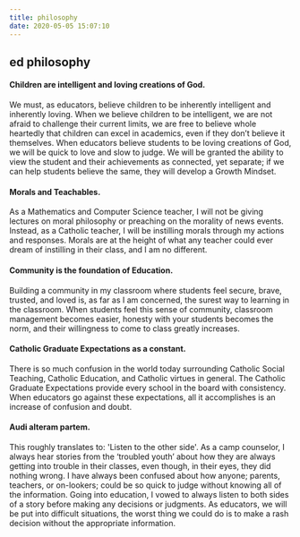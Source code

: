 ```yaml
---
title: philosophy
date: 2020-05-05 15:07:10
---
```

## ed philosophy

#### Children are intelligent and loving creations of God.

We must, as educators, believe children to be inherently intelligent and inherently loving. When we believe children to be intelligent, we are not afraid to challenge their current limits, we are free to believe whole heartedly that children can excel in academics, even if they don’t believe it themselves. When educators believe students to be loving creations of God, we will be quick to love and slow to judge. We will be granted the ability to view the student and their achievements as connected, yet separate; if we can help students believe the same, they will develop a Growth Mindset.

#### Morals and Teachables.

As a Mathematics and Computer Science teacher, I will not be giving lectures on moral philosophy or preaching on the morality of news events. Instead, as a Catholic teacher, I will be instilling morals through my actions and responses. Morals are at the height of what any teacher could ever dream of instilling in their class, and I am no different.

#### Community is the foundation of Education.

Building a community in my classroom where students feel secure, brave, trusted, and loved is, as far as I am concerned, the surest way to learning in the classroom. When students feel this sense of community, classroom management becomes easier, honesty with your students becomes the norm, and their willingness to come to class greatly increases.

#### Catholic Graduate Expectations as a constant.

There is so much confusion in the world today surrounding Catholic Social Teaching, Catholic Education, and Catholic virtues in general. The Catholic Graduate Expectations provide every school in the board with consistency. When educators go against these expectations, all it accomplishes is an increase of confusion and doubt.

#### Audi alteram partem.

This roughly translates to: 'Listen to the other side'. As a camp counselor, I always hear stories from the ‘troubled youth’ about how they are always getting into trouble in their classes, even though, in their eyes, they did nothing wrong. I have always been confused about how anyone; parents, teachers, or on-lookers; could be so quick to judge without knowing all of the information. Going into education, I vowed to always listen to both sides of a story before making any decisions or judgments. As educators, we will be put into difficult situations, the worst thing we could do is to make a rash decision without the appropriate information.
